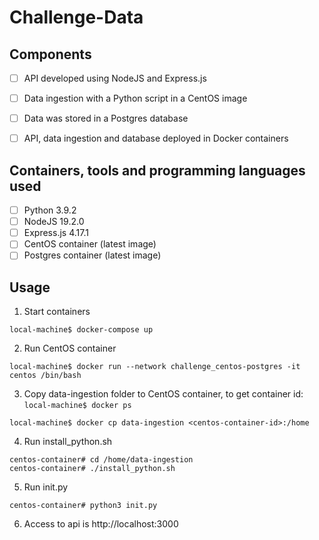 # Challenge-Data

## Components
- [ ] API developed using NodeJS and Express.js
- [ ] Data ingestion with a Python script in a CentOS image
- [ ] Data was stored in a Postgres database
- [ ] API, data ingestion and database deployed in Docker containers


## Containers, tools and programming languages used 
- [ ] Python 3.9.2
- [ ] NodeJS 19.2.0
- [ ] Express.js 4.17.1
- [ ] CentOS container (latest image)
- [ ] Postgres container (latest image)

## Usage

1) Start containers
```
local-machine$ docker-compose up
```
2) Run CentOS container 
```
local-machine$ docker run --network challenge_centos-postgres -it centos /bin/bash
```
3) Copy data-ingestion folder to CentOS container, to get container id: ``` local-machine$ docker ps ```
```
local-machine$ docker cp data-ingestion <centos-container-id>:/home
```
4) Run install_python.sh
```
centos-container# cd /home/data-ingestion
centos-container# ./install_python.sh
```
5) Run init.py
```
centos-container# python3 init.py
```
6) Access to api is http://localhost:3000
